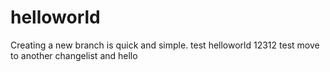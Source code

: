 # helloworld
Creating a new branch is quick and simple.
test
helloworld
12312
test move to another changelist and hello